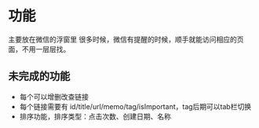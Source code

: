 
# 功能

主要放在微信的浮窗里
很多时候，微信有提醒的时候，顺手就能访问相应的页面，不用一层层找。

## 未完成的功能

* 每个可以增删改查链接
* 每个链接需要有 id/title/url/memo/tag/isImportant，tag后期可以tab栏切换
* 排序功能，排序类型：点击次数、创建日期、名称


